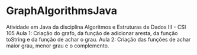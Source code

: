 # GraphAlgorithmsJava
Atividade em Java da disciplina Algoritmos e Estruturas de Dados III - CSI 105
Aula 1: Criação do grafo, da função de adicionar aresta, da função toString e da função de achar o grau.
Aula 2: Criação das funções de achar maior grau, menor grau e o complemento.
